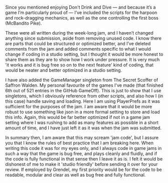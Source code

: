 Since you mentioned enjoying Don't Drink and Dive — and because it’s a game I’m particularly proud of — I’ve included the scripts for the harpoon and rock-dragging mechanics, as well as the one controlling the first boss (McBandito Pike).

These were all written during the week-long jam, and I haven’t changed anything since submission, aside from removing unused code. 
I know there are parts that could be structured or optimized better, and I’ve deleted comments from the jam and added comments specific to what I would change if coding in a studio setting, 
but I thought it would be more honest to share them as they are to show how I work under pressure. 
It is very much 'it works and it is bug free so on to the next feature' kind of coding, that would be neater and better optimized in a studio setting.

I have also added the GameManager singleton from The Secret Scoffer of Saffron Walden. 
My personal favourite of the games I've made (that finished 6th out of 521 entries in the GitHub GameOff). 
This is just to show that I use singletons, which I obviously reference from other scripts, and also how I (in this case) handle saving and loading. 
Here I am using PlayerPrefs as it was sufficient for the purposes of the jam. 
I am aware that it would be more robust to use something like json in a more formal setting to store and load this info. 
Again, this would be far better optimized if not in a game jam setting where I was rushing to add as many features as possible in a short amount of time, 
and I have just left it as it was when the jam was submitted. 

In summary then, I am aware that this may scream 'jam code', 
but I assure you that I know the rules of best practice that I am breaking here. 
When writing this code it was for my eyes only, and I always code in game jams in such a way that the game is bug free, 
and plays cleanly and fluidly, and if the code is fully functional in that sense then I leave it as is. 
I felt it would be dishonest of me to make it 'studio friendly' before sending it over for your review. 
If employed by Grendel, my first priority would be for the code to be readable, modular and clear as well as bug free and fully functional.
